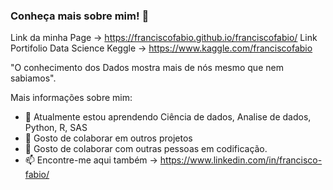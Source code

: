 ### Conheça mais sobre mim! 👋
Link da minha Page -> https://franciscofabio.github.io/franciscofabio/
Link Portifolio Data Science Keggle -> https://www.kaggle.com/franciscofabio

"O conhecimento dos Dados mostra mais de nós mesmo que nem sabiamos".


Mais informações sobre mim:

- 🌱 Atualmente estou aprendendo Ciência de dados, Analise de dados, Python, R, SAS
- 👯 Gosto de colaborar em outros projetos
- 🤔 Gosto de colaborar com outras pessoas em codificação.
- 📫 Encontre-me aqui também -> https://www.linkedin.com/in/francisco-fabio/

